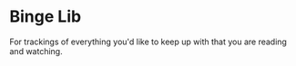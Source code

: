 # Binge Lib

For trackings of everything you'd like to keep up with that you are reading and watching.

